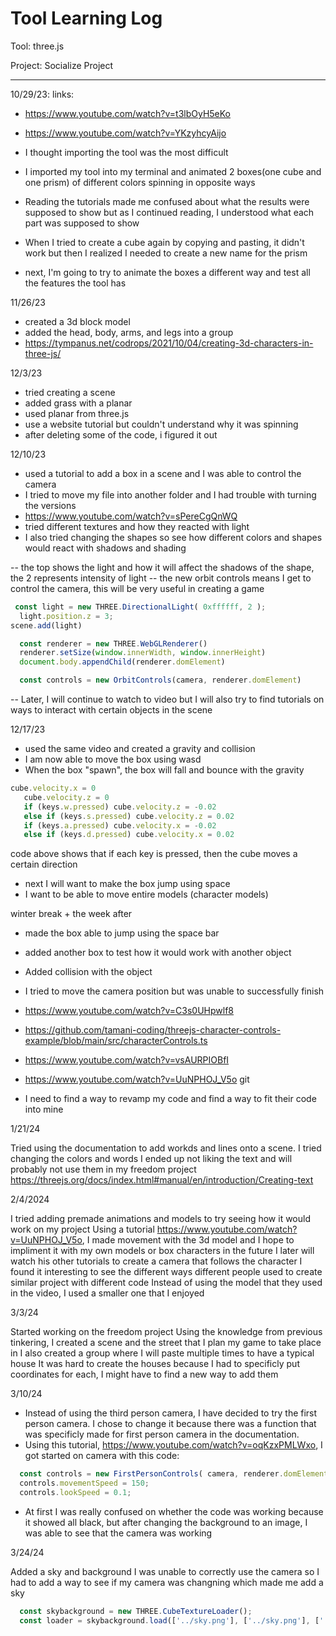 # Tool Learning Log

Tool: three.js

Project: Socialize Project

---

10/29/23:
links:
* https://www.youtube.com/watch?v=t3lbOyH5eKo
* https://www.youtube.com/watch?v=YKzyhcyAijo

* I thought importing the tool was the most difficult
* I imported my tool into my terminal and animated 2 boxes(one cube and one prism) of different colors spinning in opposite ways
* Reading the tutorials made me confused about what the results were supposed to show but as I continued reading, I understood what each part was supposed to show
* When I tried to create a cube again by copying and pasting, it didn't work but then I realized I needed to create a new name for the prism
* next, I'm going to try to animate the boxes a different way and test all the features the tool has

11/26/23
* created a 3d block model
* added the head, body, arms, and legs into a group
* https://tympanus.net/codrops/2021/10/04/creating-3d-characters-in-three-js/

12/3/23

* tried creating a scene
* added grass with a planar
* used planar from three.js
* use a website tutorial but couldn't understand why it was spinning
* after deleting some of the code, i figured it out

12/10/23

* used a tutorial to add a box in a scene and I was able to control the camera
* I tried to move my file into another folder and I had trouble with turning the versions
* https://www.youtube.com/watch?v=sPereCgQnWQ
* tried different textures and how they reacted with light
* I also tried changing the shapes so see how different colors and shapes would react with shadows and shading

-- the top shows the light and how it will affect the shadows of the shape, the 2 represents intensity of light
-- the new orbit controls means I get to control the camera, this will be very useful in creating a game
```js
 const light = new THREE.DirectionalLight( 0xffffff, 2 );
  light.position.z = 3;
scene.add(light)

  const renderer = new THREE.WebGLRenderer()
  renderer.setSize(window.innerWidth, window.innerHeight)
  document.body.appendChild(renderer.domElement)

  const controls = new OrbitControls(camera, renderer.domElement)
  ```

  -- Later, I will continue to watch to video but I will also try to find tutorials on ways to interact with certain objects in the scene

12/17/23

 * used the same video and created a gravity and collision
 * I am now able to move the box using wasd
 * When the box "spawn", the box will fall and bounce with the gravity
 ```js
 cube.velocity.x = 0
    cube.velocity.z = 0
    if (keys.w.pressed) cube.velocity.z = -0.02
    else if (keys.s.pressed) cube.velocity.z = 0.02
    if (keys.a.pressed) cube.velocity.x = -0.02
    else if (keys.d.pressed) cube.velocity.x = 0.02
 ```
 code above shows that if each key is pressed, then the cube moves a certain direction
 * next I will want to make the box jump using space
 * I want to be able to move entire models (character models)

 winter break + the week after

 * made the box able to jump using the space bar
 * added another box to test how it would work with another object
 * Added collision with the object
 * I tried to move the camera position but was unable to successfully finish
 * https://www.youtube.com/watch?v=C3s0UHpwlf8
 * https://github.com/tamani-coding/threejs-character-controls-example/blob/main/src/characterControls.ts
 * https://www.youtube.com/watch?v=vsAURPIOBfI
 * https://www.youtube.com/watch?v=UuNPHOJ_V5o git

 * I need to find a way to revamp my code and find a way to fit their code into mine

 1/21/24

 Tried using the documentation to add workds and lines onto a scene.
 I tried changing the colors and words
 I ended up not liking the text and will probably not use them in my freedom project
 https://threejs.org/docs/index.html#manual/en/introduction/Creating-text

 2/4/2024

 I tried adding premade animations and models to try seeing how it would work on my project
 Using a tutorial https://www.youtube.com/watch?v=UuNPHOJ_V5o, I made movement with the 3d model and I hope to impliment it with my own models or box characters in the future
 I later will watch his other tutorials to create a camera that follows the character
 I found it interesting to see the different ways different people used to create similar project with different code
 Instead of using the model that they used in the video, I used a smaller one that I enjoyed

 3/3/24

 Started working on the freedom project
 Using the knowledge from previous tinkering, I created a scene and the street that I plan my game to take place in
 I also created a group where I will paste multiple times to have a typical house
It was hard to create the houses because I had to specificly put coordinates for each, I might have to find a new way to add them

  3/10/24

* Instead of using the third person camera, I have decided to try the first person camera. I chose to change it because there was a function that was specificly made for first person camera in the documentation.
* Using this tutorial, https://www.youtube.com/watch?v=oqKzxPMLWxo, I got started on camera with this code:

```js
  const controls = new FirstPersonControls( camera, renderer.domElement );
  controls.movementSpeed = 150;
  controls.lookSpeed = 0.1;
```
* At first I was really confused on whether the code was working because it showed all black, but after changing the background to an image, I was able to see that the camera was working

3/24/24

Added a sky and background
I was unable to correctly use the camera so I had to add a way to see if my camera was changning which made me add a sky
```js
  const skybackground = new THREE.CubeTextureLoader();
  const loader = skybackground.load(['../sky.png'], ['../sky.png'], ['../sky.png'], ['../sky.png'], ['../sky.png'], ['../sky.png'])
```
<!--
* Links you used today (websites, videos, etc)
* Things you tried, progress you made, etc
* Challenges, a-ha moments, etc
* Questions you still have
* What you're going to try next
-->
